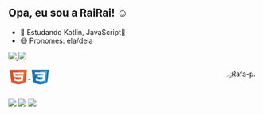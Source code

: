 ## Opa, eu sou a RaiRai! ☺️

- 🌱 Estudando Kotlin, JavaScript🫣
- 😄 Pronomes: ela/dela


<div>
  <a href="https://github.com/RaiRaiCidade">
    <img height="180em" src="https://github-readme-stats.vercel.app/api?username=rairaicidade&show_icons=true&theme=dracula"/>
    <img height="180em" src="https://github-readme-stats.vercel.app/api/top-langs/?username=rairaicidade&layout-compact&langs_count=16&theme=dracula"/>
    </div>
  
  <div style="display: inline_block"><br>
 <!-- <img align="center" alt="Rafa-Js" height="30" width="40" src="https://raw.githubusercontent.com/devicons/devicon/master/icons/javascript/javascript-plain.svg">
  <img align="center" alt="Rafa-Ts" height="30" width="40" src="https://raw.githubusercontent.com/devicons/devicon/master/icons/typescript/typescript-plain.svg">
  [<img align="center" alt="Rafa-React" height="30" width="40" src="https://raw.githubusercontent.com/devicons/devicon/master/icons/react/react-original.svg">](url) -->
  <img align="center" alt="Rafa-HTML" height="30" width="40" src="https://raw.githubusercontent.com/devicons/devicon/master/icons/html5/html5-original.svg">
  <img align="center" alt="Rafa-CSS" height="30" width="40" src="https://raw.githubusercontent.com/devicons/devicon/master/icons/css3/css3-original.svg">
 <!-- <img align="center" alt="Rafa-Python" height="30" width="40" src="https://raw.githubusercontent.com/devicons/devicon/master/icons/python/python-original.svg">
  <img align="center" alt="Rafa-Csharp" height="30" width="40" src="https://raw.githubusercontent.com/devicons/devicon/master/icons/csharp/csharp-original.svg"> -->
  <img align="right" alt="Rafa-pic" height="150" style="border-radius:50px;" src="https://i.picasion.com/pic92/4dd7455921e8478a9e14b15abf3d3967.gif">
</div>
  
  ##
  
  <div> 
  <a href="https://www.instagram.com/cat.thecoder/" target="_blank"><img src="https://img.shields.io/badge/-Instagram-%23E4405F?style=for-the-badge&logo=instagram&logoColor=white" target="_blank"></a>
  <a href = "mailto:raicidade990@gmail.com"><img src="https://img.shields.io/badge/-Gmail-%23333?style=for-the-badge&logo=gmail&logoColor=white" target="_blank"></a>
  <a href="https://www.linkedin.com/in/raissa-cidade-528983250/" target="_blank"><img src="https://img.shields.io/badge/-LinkedIn-%230077B5?style=for-the-badge&logo=linkedin&logoColor=white" target="_blank"></a> 
  </div>
  
